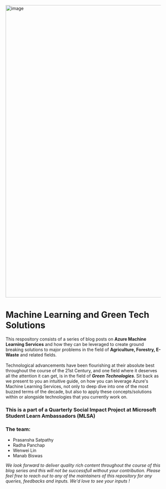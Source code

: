 <img width="945" alt="image" src="https://user-images.githubusercontent.com/77844663/152640646-dbe64ea9-9c12-4ef3-823f-ad24d9a2a3ab.png">

# Machine Learning and Green Tech Solutions

This respository consists of a series of blog posts on **Azure Machine Learning Services** and how they can be leveraged to create ground breaking solutions to major problems in the field of **Agriculture, Forestry, E-Waste** and related fields.<br/><br/>
Technological advancements have been flourishing at their absolute best throughout the course of the 21st Century, and one field where it deserves all the attention it can get, is in the field of ***Green Technologies***. Sit back as we present to you an intuitive guide, on how you can leverage Azure's Machine Learning Services, not only to deep dive into one of the most buzzed terms of the decade, but also to apply these concepts/solutions within or alongside technologies that you currently work on.

### This is a part of a Quarterly Social Impact Project at Microsoft Student Learn Ambassadors (MLSA)

### The team:
- Prasansha Satpathy
- Radha Panchap
- Wenwei Lin
- Manab Biswas

*We look forward to deliver quality rich content throughout the course of this blog series and this will not be successfull without your contribution. Please feel free to reach out to any of the maintainers of this repository for any queries, feedbacks and inputs. We'd love to see your inputs !* 
